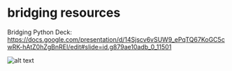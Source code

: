 # bridging resources

Bridging Python Deck: https://docs.google.com/presentation/d/14Sjscv6vSUW9_ePqTQ67KoGC5cwRK-hAtZ0hZgBnREI/edit#slide=id.g879ae10adb_0_11501



![alt text](https://github.com/jiamin-leong/bridging/blob/what_is_jupyter_notebook.png?raw=true)
